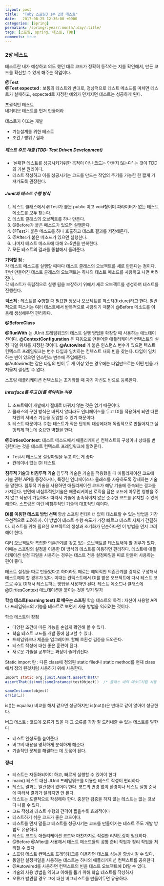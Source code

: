 ```yaml
---
layout: post
title:  "Toby 스프링3 1부 2장 테스트"
date:   2017-08-25 12:36:00 +0900
categories: [Spring]
permalink: /spring/:year/:month/:day/:title/
tags: [스프링, spring, 테스트, TDD]
comments: true
---
```


### 2장 테스트   
테스트란 내가 예상하고 의도 했던 대로 코드가 정확히 동작하는 지를 확인해서, 만든 코드를 확신할 수 있게 해주는 작업이다.

**@Test**   
**@Test expected** : 보통의 테스트와 반대로, 정상적으로 테스트 메소드를 마치면 테스트가 실패하고, expected로 지정한 예외가 던저지면 테스트는 성공하게 된다.   

포괄적인 테스트   
네거티브 테스트를 먼저 만들어라   

테스트가 이끄는 개발   
- 기능설계를 위한 테스트
- 조건 / 행위 / 결과

##### 테스트 주도 개발 (TDD: Test Driven Development) #####  
- ‘실패한 테스트를 성공시키기위한 목적이 아닌 코드는 만들지 않는다’ 는 것이 TDD의 기본 원리이다.
- 테스트 작성하고 이를 성공시키는 코드를 만드는 작업의 주기를 가능한 한 짧게 가져가도록 권장한다.

##### Junit의 테스트 수행 방식 #####
1. 테스트 클래스에서 @Test가 붙은 public 이고 void형이며 파라미터가 없는 테스트 메소드를 모두 찾는다.
2. 테스트 클래스의 오브젝트를 하나 만든다.
3. @Before가 붙은 메소드가 있으면 실행한다.
4. @Test가 붙은 메소드를 하나 호출하고 테스트 결과를 저장해둔다.
5. @After가 붙은 메소드가 있으면 실행한다.
6. 나머지 테스트 메소드에 대해 2\~5번을 반복한다.
7. 모든 테스트의 결과를 종합해서 돌려준다.

**기억할 점** :   
각 테스트 메소드를 실행할 때마다 테스트 클래스의 오브젝트를 새로 만든다는 점이다.   
한번 만들어진 테스트 클래스의 오브젝트는 하나의 테스트 메소드를 사용하고 나면 버려진다.   
각 테스트가 독립적으로 실행 됨을 보장하기 위해서 새로 오브젝트를 생성하여 테스트를 진행한다.   

**픽스처** : 테스트를 수행할 때 필요한 정보나 오브젝트를 픽스처(fixture)라고 한다. 일반적으로 픽스처는 여러 테스트에서 반복적으로 사용되기 때문에 @Before 메소드를 이용해 생성해두면 편리하다.

**@BeforeClass**   

**@RunWith** 는 JUnit 프레임워크의 테스트 실행 방법을 확장할 때 사용하는 애노테이션이다.
**@ContextConfiguration** 은 자동으로 만들어줄 애플리케이션 컨텍스트의 설정 파일 위치를 지정한 것이다.
**@Autowired** 가 붙은 인스턴스 변수가 있으면 텍스트 컨텍스트 프레임워크는 변수 타입과 일치하는 컨텍스트 내의 빈을 찾는다. 타입이 일치하는 빈이 있으면 인스턴스 변수에 주입해준다.   
@Autowired는 같은 타입의 빈이 두 개 이상 있는 경우에는 타입만으로는 어떤 빈을 가져올지 결정할 수 없다.   

스프링 애플리케이션 컨텍스트는 초기화할 때 자기 자신도 빈으로 등록한다.   

##### Interface를 두고 DI를 해야하는 이유 #####
1. 소프트웨어 개발에서 절대로 바뀌지 않는 것은 없기 때문이다.
2. 클래스의 구현 방식은 바뀌지 않더라도 인터페이스를 두고 DI를 적용하게 되면 다른 차원의 서비스 기능을 도입할 수 있기 때문이다.
3. 테스트 때문이다. DI는 테스트가 작은 단위의 대상에대해 독립적으로 만들어지고 실행되게 하는데 중요한 역할을 한다.

**@DirtiesContext**: 테스트 메소드에서 애플리케이션 컨텍스트의 구성이나 상태를 변경한다는 것을 테스트 컨텍스트 프레임워크에 알려준다.
- Test시 테스트용 설정파일을 두고 하는게 좋다
- 컨테이너 없는 DI 테스트

**침투적 기술과 비침투적 기술**
침투적 기술은 기술을 적용했을 때 애플리케이션 코드에 기술 관련 API를 등장하거나, 특정한 인터페이스나 클래스를 사용하도록 강제하는 기술을 말한다. 침투적 기술을 사용하면 애플리케이션 코드가 해당 기술에 종속되는 결과를 가져온다. 반면에 비침투적인기술은 애플리케이션 로직을 담은 코드에 아무런 영향을 주지 않고 적용이 가능하다. 따라서 기술에 종속적이지 않은 순수한 코드를 유지할 수 있게 해준다. 스프링은 이런 비침투적인 기술의 대표적인 예이다.

**DI를 이용한 테스트 방법 선택**
항상 스프링 컨테이너 없이 테스트할 수 있는 방법을 가장 우선적으로 고려하자. 이 방법이 테스트 수행 속도가 가장 빠르고 테스트 자체가 간결하다. 테스트를 위해 필요한 오브젝트의 생성과 초기화가 단순하다면 이 방법을 먼저 고려해야 한다.

여러 오브젝트와 복잡한 의존관계를 갖고 있는 오브젝트를 테스트해야 할 경우가 있다. 이때는 스프링의 설정을 이용한 DI 방식의 테스트를 이용하면 편리하다. 테스트에 애플리케이션 설정 파일을 사용하는 경우는 테스트 전용 설정파일을 따로 만들어 사용하는 편이 좋다.

테스트 설정을 따로 만들었다고 하더라도 때로는 예외적인 의존관계를 강제로 구성해서 테스트해야 할 경우가 있다. 이때는 컨텍스트에서 DI를 받은 오브젝트에 다시 테스트 코드로 수동 DI해서 테스트하는 방법을 사용하면 된다. 테스트 메소드나 클래스에 @DirtiesContext 애노테이션을 붙이는 것을 잊지 말자

**학습 테스트(learning test) 로 배우는 스프링**
학습 테스트의 목적 : 자신이 사용할 API나 프레임워크의 기능을 테스트로 보면서 사용 방법을 익히려는 것이다.   

학습 테스트의 장점
- 다양한 조건에 따른 기능을 손쉽게 확인해 볼 수 있다.
- 학습 테스트 코드를 개발 중에 참고할 수 있다.
- 프레임워크나 제품을 업그레이드 할때 호환성 검증을 도와준다.
- 테스트 작성에 대한 좋은 훈련이 된다.
- 새로운 기술을 공부하는 과정이 즐거워진다.

Static import 란 : 다른 class에 정의된 static filed나 static method를 현재 class에서 정의 된것처럼 사용하기 위해 사용한다.
``` java
Import static org.junit.Assert.assertThat\*
assertThat(is(not(sameInstance(testObject))  /* 클래스 내의 메소드처럼 사용 가능하다*/

sameInstance(object)
or(is(…))
```

is()는 equals() 비교를 해서 같으면 성공하지만 is(not())은 반대로 같이 않아야 성공한다.

버그 테스트 : 코드에 오류가 있을 때 그 오류를 가장 잘 드러내줄 수 있는 테스트를 말한다
- 테스트 완성도를 높여준다
- 버그의 내용을 명확하게 분석하게 해준다
- 기술적인 문제를 해결하는 데 도움이 된다.

#### 정리 ####
- 테스트는 자동화되어야 하고, 빠르게 실행할 수 있어야 한다
- main() 테스트 대신 JUnit 프레임워크를 이용한 테스트 작성이 편리하다
- 테스트 결과는 일관성이 있어야 한다. 코드의 변경 없이 환경이나 테스트 실행 순서에 따라서 결과가 달라지면 안 된다.
- 테스트는 포괄적으로 작성해야 한다. 충분한 검증을 하지 않는 테스트는 없는 것보다 나쁠 수 있다.
- 코드 작성과 테스트 수행의 간격이 짧을수록 효과적이다
- 테스트하기 쉬운 코드가 좋은 코드이다.
- 테스트를 먼저 말들고 테스트를 성공시키는 코드를 만들어가는 테스트 주도 개발 방법도 유용하다.
- 테스트 코드도 애플리케이션 코드와 마찬가지로 적절한 리텍토링이 필요하다.
- @Before @After를 사용해서 테스트 메소드들의 공통 준비 작업과 정리 작업을 처리할 수 있다
- 스프링 테스트 컨텍스트 프레임워크를 이용하면 테스트 성능을 향상시킬 수 있다.
- 동일한 설정파일을 사용하는 테스트는 하나의 애플리케이션 컨텍스트를 공유한다.
- @Autowired를 사용하면 컨텍스트의 빈을 테스트 오브젝트에 DI할 수 있다.
- 기술의 사용 방법을 익히고 이해를 돕기 위해 학습 테스트를 작성하자
- 오류가 발견될 경우 그에 대한 버그테스트를 만들어두면 유용하다.
